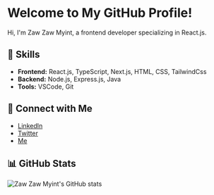 # Welcome to My GitHub Profile!

Hi, I'm Zaw Zaw Myint, a frontend developer specializing in React.js.

## 🚀 Skills
- **Frontend:** React.js, TypeScript, Next.js, HTML, CSS, TailwindCss
- **Backend:** Node.js, Express.js, Java
- **Tools:** VSCode, Git

## 🔗 Connect with Me
- [LinkedIn](https://www.linkedin.com/in/zaw-zaw-myint-29745a199/)
- [Twitter](https://x.com/ZmMusk)
- [Me](https://zawzawmyint-alpha-portfolio.vercel.app/)

## 📊 GitHub Stats
![Zaw Zaw Myint's GitHub stats](https://github-readme-stats.vercel.app/api?username=zawzawmyint&show_icons=true&theme=radical)

